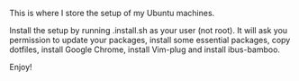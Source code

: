 This is where I store the setup of my Ubuntu machines.

Install the setup by running .install.sh as your user (not root). It will ask you permission to update your packages, install some essential packages, copy dotfiles, install Google Chrome, install Vim-plug and install ibus-bamboo.

Enjoy!
